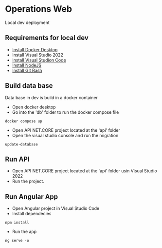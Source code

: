 # Operations Web
Local dev deployment

## Requirements for local dev
* [Install Docker Desktop](https://www.docker.com/products/docker-desktop/)
* Install Visual Studio 2022
* [Install Visual Studion Code](https://code.visualstudio.com/)
* [Install NodeJS](https://nodejs.org/)
* [Install Git Bash](https://git-scm.com/downloads)

## Build data base
Data base in dev is build in a docker container

* Open docker desktop
* Go into the 'db' folder to run the docker compose file
```
docker compose up
```
* Open API NET.CORE project located at the 'api' folder
* Open the visual studio console and run the migration
```
update-database
```


## Run API
* Open API NET.CORE project located at the 'api' folder usin Visual Studio 2022
* Run the project.

## Run Angular App
* Open Angular project in Visual Studio Code
* Install dependecies
```
npm install
```
* Run the app
```
ng serve -o
```